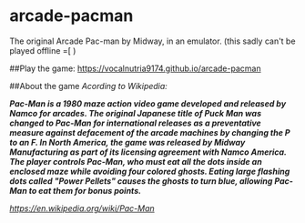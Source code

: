 # arcade-pacman
The original Arcade Pac-man by Midway, in an emulator. (this sadly can't be played offline =[ )

##Play the game:
https://vocalnutria9174.github.io/arcade-pacman

##About the game
*Acording to Wikipedia:*

***Pac-Man is a 1980 maze action video game developed and released by Namco for arcades. The original Japanese title of Puck Man was changed to Pac-Man for international releases as a preventative measure against defacement of the arcade machines by changing the P to an F. In North America, the game was released by Midway Manufacturing as part of its licensing agreement with Namco America. The player controls Pac-Man, who must eat all the dots inside an enclosed maze while avoiding four colored ghosts. Eating large flashing dots called "Power Pellets" causes the ghosts to turn blue, allowing Pac-Man to eat them for bonus points.***

*https://en.wikipedia.org/wiki/Pac-Man*
